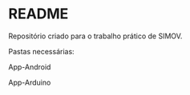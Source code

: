 # README #

Repositório criado para o trabalho prático de SIMOV.

Pastas necessárias:

App-Android

App-Arduino
